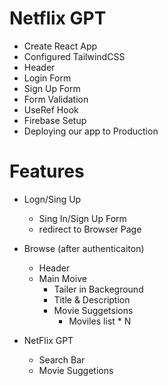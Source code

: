 # Netflix GPT

- Create React App
- Configured TailwindCSS
- Header
- Login Form
- Sign Up Form
- Form Validation
- UseRef Hook
- Firebase Setup 
- Deploying our app to Production


# Features

- Logn/Sing Up
    - Sing In/Sign Up Form
    - redirect to Browser Page
- Browse  (after authenticaiton)
    - Header
    - Main Moive
        - Tailer in Backeground
        - Title & Description
        - Movie Suggetsions
            - Moviles list * N

- NetFlix GPT
    - Search Bar
    - Movie Suggetions